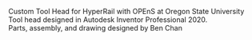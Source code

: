 Custom Tool Head for HyperRail with OPEnS at Oregon State University  
Tool head designed in Autodesk Inventor Professional 2020.  
Parts, assembly, and drawing designed by Ben Chan
